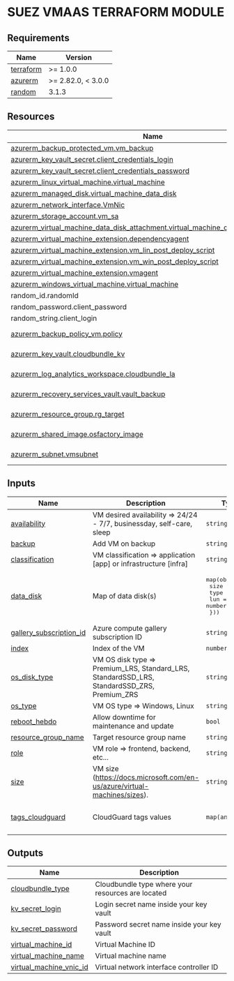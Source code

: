<!-- BEGIN_TF_DOCS -->
# SUEZ VMAAS TERRAFORM MODULE



## Requirements

| Name | Version |
|------|---------|
| <a name="requirement_terraform"></a> [terraform](#requirement\_terraform) | >= 1.0.0 |
| <a name="requirement_azurerm"></a> [azurerm](#requirement\_azurerm) | >= 2.82.0, < 3.0.0 |
| <a name="requirement_random"></a> [random](#requirement\_random) | 3.1.3 |

## Resources

| Name | Type |
|------|------|
| [azurerm_backup_protected_vm.vm_backup](https://registry.terraform.io/providers/hashicorp/azurerm/latest/docs/resources/backup_protected_vm) | resource |
| [azurerm_key_vault_secret.client_credentials_login](https://registry.terraform.io/providers/hashicorp/azurerm/latest/docs/resources/key_vault_secret) | resource |
| [azurerm_key_vault_secret.client_credentials_password](https://registry.terraform.io/providers/hashicorp/azurerm/latest/docs/resources/key_vault_secret) | resource |
| [azurerm_linux_virtual_machine.virtual_machine](https://registry.terraform.io/providers/hashicorp/azurerm/latest/docs/resources/linux_virtual_machine) | resource |
| [azurerm_managed_disk.virtual_machine_data_disk](https://registry.terraform.io/providers/hashicorp/azurerm/latest/docs/resources/managed_disk) | resource |
| [azurerm_network_interface.VmNic](https://registry.terraform.io/providers/hashicorp/azurerm/latest/docs/resources/network_interface) | resource |
| [azurerm_storage_account.vm_sa](https://registry.terraform.io/providers/hashicorp/azurerm/latest/docs/resources/storage_account) | resource |
| [azurerm_virtual_machine_data_disk_attachment.virtual_machine_data_disk_attachment](https://registry.terraform.io/providers/hashicorp/azurerm/latest/docs/resources/virtual_machine_data_disk_attachment) | resource |
| [azurerm_virtual_machine_extension.dependencyagent](https://registry.terraform.io/providers/hashicorp/azurerm/latest/docs/resources/virtual_machine_extension) | resource |
| [azurerm_virtual_machine_extension.vm_lin_post_deploy_script](https://registry.terraform.io/providers/hashicorp/azurerm/latest/docs/resources/virtual_machine_extension) | resource |
| [azurerm_virtual_machine_extension.vm_win_post_deploy_script](https://registry.terraform.io/providers/hashicorp/azurerm/latest/docs/resources/virtual_machine_extension) | resource |
| [azurerm_virtual_machine_extension.vmagent](https://registry.terraform.io/providers/hashicorp/azurerm/latest/docs/resources/virtual_machine_extension) | resource |
| [azurerm_windows_virtual_machine.virtual_machine](https://registry.terraform.io/providers/hashicorp/azurerm/latest/docs/resources/windows_virtual_machine) | resource |
| random_id.randomId | resource |
| random_password.client_password | resource |
| random_string.client_login | resource |
| [azurerm_backup_policy_vm.policy](https://registry.terraform.io/providers/hashicorp/azurerm/latest/docs/data-sources/backup_policy_vm) | data source |
| [azurerm_key_vault.cloudbundle_kv](https://registry.terraform.io/providers/hashicorp/azurerm/latest/docs/data-sources/key_vault) | data source |
| [azurerm_log_analytics_workspace.cloudbundle_la](https://registry.terraform.io/providers/hashicorp/azurerm/latest/docs/data-sources/log_analytics_workspace) | data source |
| [azurerm_recovery_services_vault.vault_backup](https://registry.terraform.io/providers/hashicorp/azurerm/latest/docs/data-sources/recovery_services_vault) | data source |
| [azurerm_resource_group.rg_target](https://registry.terraform.io/providers/hashicorp/azurerm/latest/docs/data-sources/resource_group) | data source |
| [azurerm_shared_image.osfactory_image](https://registry.terraform.io/providers/hashicorp/azurerm/latest/docs/data-sources/shared_image) | data source |
| [azurerm_subnet.vmsubnet](https://registry.terraform.io/providers/hashicorp/azurerm/latest/docs/data-sources/subnet) | data source |

## Inputs

| Name | Description | Type | Default | Required |
|------|-------------|------|---------|:--------:|
| <a name="input_availability"></a> [availability](#input\_availability) | VM desired availability => 24/24 - 7/7, businessday, self-care, sleep | `string` | `"businessday"` | no |
| <a name="input_backup"></a> [backup](#input\_backup) | Add VM on  backup | `string` | `"false"` | no |
| <a name="input_classification"></a> [classification](#input\_classification) | VM classification => application [app] or infrastructure [infra] | `string` | `"app"` | no |
| <a name="input_data_disk"></a> [data\_disk](#input\_data\_disk) | Map of data disk(s) | <pre>map(object({<br>    size = number<br>    type = string<br>    lun  = number<br>  }))</pre> | `{}` | no |
| <a name="input_gallery_subscription_id"></a> [gallery\_subscription\_id](#input\_gallery\_subscription\_id) | Azure compute gallery subscription ID | `string` | `"d980e79b-480a-4282-a6b5-27e052e79f4b"` | no |
| <a name="input_index"></a> [index](#input\_index) | Index of the VM | `number` | n/a | yes |
| <a name="input_os_disk_type"></a> [os\_disk\_type](#input\_os\_disk\_type) | VM OS disk type => Premium\_LRS, Standard\_LRS, StandardSSD\_LRS, StandardSSD\_ZRS, Premium\_ZRS | `string` | `"Standard_LRS"` | no |
| <a name="input_os_type"></a> [os\_type](#input\_os\_type) | VM OS type => Windows, Linux | `string` | n/a | yes |
| <a name="input_reboot_hebdo"></a> [reboot\_hebdo](#input\_reboot\_hebdo) | Allow downtime for maintenance and update | `bool` | `false` | no |
| <a name="input_resource_group_name"></a> [resource\_group\_name](#input\_resource\_group\_name) | Target resource group name | `string` | n/a | yes |
| <a name="input_role"></a> [role](#input\_role) | VM role => frontend, backend, etc... | `string` | n/a | yes |
| <a name="input_size"></a> [size](#input\_size) | VM size (https://docs.microsoft.com/en-us/azure/virtual-machines/sizes). | `string` | n/a | yes |
| <a name="input_tags_cloudguard"></a> [tags\_cloudguard](#input\_tags\_cloudguard) | CloudGuard tags values | `map(any)` | <pre>{<br>  "fusion_inventory": "TRUE"<br>}</pre> | no |

## Outputs

| Name | Description |
|------|-------------|
| <a name="output_cloudbundle_type"></a> [cloudbundle\_type](#output\_cloudbundle\_type) | Cloudbundle type where your resources are located |
| <a name="output_kv_secret_login"></a> [kv\_secret\_login](#output\_kv\_secret\_login) | Login secret name inside your key vault |
| <a name="output_kv_secret_password"></a> [kv\_secret\_password](#output\_kv\_secret\_password) | Password secret name inside your key vault |
| <a name="output_virtual_machine_id"></a> [virtual\_machine\_id](#output\_virtual\_machine\_id) | Virtual Machine ID |
| <a name="output_virtual_machine_name"></a> [virtual\_machine\_name](#output\_virtual\_machine\_name) | Virtual machine name |
| <a name="output_virtual_machine_vnic_id"></a> [virtual\_machine\_vnic\_id](#output\_virtual\_machine\_vnic\_id) | Virtual network interface controller ID |
<!-- END_TF_DOCS -->